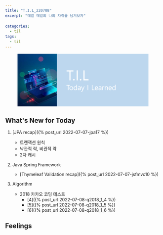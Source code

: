 ```yaml
---
title: "T.I.L_220708"
excerpt: "매일 매일의 나의 자취를 남겨보자"

categories:
  - til
tags:
  - til
---
```

<figure>
    <img src="/assets/images/til_image.png">
</figure>

## What's New for Today   
1. [JPA recap]({% post_url 2022-07-07-jpa17 %})
    - 트랜잭션 원칙
    - 낙관적 락, 비관적 락
    - 2차 캐시

2. Java Spring Framework
    - [Thymeleaf Validation recap]({% post_url 2022-07-07-jsfmvc10 %})

        
3. Algorithm
    - 2018 카카오 코딩 테스트
        - [4]({% post_url 2022-07-08-q2018_1_4 %})
        - [5]({% post_url 2022-07-08-q2018_1_5 %})
        - [6]({% post_url 2022-07-08-q2018_1_6 %})

## Feelings



